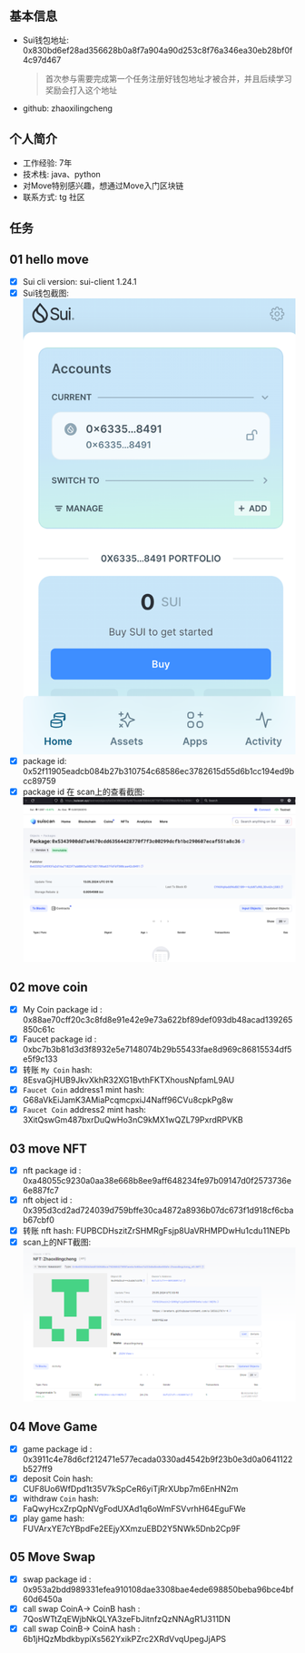 ## 基本信息

- Sui钱包地址: 0x830bd6ef28ad356628b0a8f7a904a90d253c8f76a346ea30eb28bf0f4c97d467

  > 首次参与需要完成第一个任务注册好钱包地址才被合并，并且后续学习奖励会打入这个地址

- github: zhaoxilingcheng

## 个人简介

- 工作经验: 7年
- 技术栈: java、python
- 对Move特别感兴趣，想通过Move入门区块链
- 联系方式: tg 社区

## 任务

## 01 hello move
- [x] Sui cli version: sui-client 1.24.1
- [x] Sui钱包截图: ![Sui钱包截图](images/wallet.png)
- [x] package id:  0x52f11905eadcb084b27b310754c68586ec3782615d55d6b1cc194ed9bcc89759
- [x] package id 在 scan上的查看截图:![Scan截图](images/package-hello.png)

##   02 move coin
- [x] My Coin package id : 0x88ae70cff20c3c8fd8e91e42e9e73a622bf89def093db48acad139265850c61c
- [x] Faucet package id : 0xbc7b3b81d3d3f8932e5e7148074b29b55433fae8d969c86815534df5e5f9c133
- [x] 转账 `My Coin` hash: 8EsvaGjHUB9JkvXkhR32XG1BvthFKTXhousNpfamL9AU
- [x] `Faucet Coin` address1 mint hash: G68aVkEiJamK3AMiaPcqmcpxiJ4Naff96CVu8cpkPg8w
- [x] `Faucet Coin` address2 mint hash: 3XitQswGm487bxrDuQwHo3nC9kMX1wQZL79PxrdRPVKB

##   03 move NFT
- [x] nft package id :  0xa48055c9230a0aa38e668b8ee9aff648234fe97b09147d0f2573736e6e887fc7
- [x] nft object id : 0x395d3cd2ad724039d759bffe30ca4872a8936b07dc673f1d918cf6cbab67cbf0
- [x] 转账 nft  hash: FUPBCDHszitZrSHMRgFsjp8UaVRHMPDwHu1cdu11NEPb
- [x] scan上的NFT截图:![Scan截图](images/nft.png)

##   04 Move Game
- [x] game package id : 0x3911c4e78d6cf212471e577ecada0330ad4542b9f23b0e3d0a0641122b527ff9
- [x] deposit Coin hash: CUF8Uo6WfDpd1t35V7kSpCeR6yiTjRrXUbp7m6EnHN2m
- [x] withdraw `Coin` hash: FaQwyHcxZrpQpNVgFodUXAd1q6oWmFSVvrhH64EguFWe
- [x] play game hash: FUVArxYE7cYBpdFe2EEjyXXmzuEBD2Y5NWk5Dnb2Cp9F

##   05 Move Swap
- [x] swap package id : 0x953a2bdd989331efea910108dae3308bae4ede698850beba96bce4bf60d6450a
- [x] call swap CoinA-> CoinB  hash :  7QosWTtZqEWjbNkQLYA3zeFbJitnfzQzNNAgR1J311DN
- [x] call swap CoinB-> CoinA  hash :  6b1jHQzMbdkbypiXs562YxikPZrc2XRdVvqUpegJjAPS
